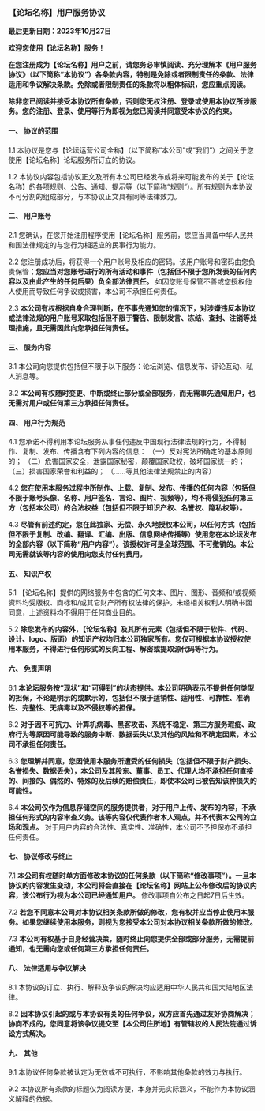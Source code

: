 
### **【论坛名称】用户服务协议**

**最后更新日期：2023年10月27日**

**欢迎您使用【论坛名称】服务！**

**在您注册成为【论坛名称】用户之前，请您务必审慎阅读、充分理解本《用户服务协议》（以下简称“本协议”）各条款内容，特别是免除或者限制责任的条款、法律适用和争议解决条款。免除或者限制责任的条款将以粗体标识，您应重点阅读。**

**除非您已阅读并接受本协议所有条款，否则您无权注册、登录或使用本协议所涉服务。您的注册、登录、使用等行为即视为您已阅读并同意受本协议的约束。**

#### **一、 协议的范围**

1.1 本协议是您与【论坛运营公司全称】（以下简称“本公司”或“我们”）之间关于您使用【论坛名称】论坛服务所订立的协议。

1.2 本协议内容包括协议正文及所有本公司已经发布或将来可能发布的关于【论坛名称】的各项规则、公告、通知、提示等（以下简称“规则”）。所有规则为本协议不可分割的组成部分，与本协议正文具有同等法律效力。

#### **二、 用户账号**

2.1 您确认，在您开始注册程序使用【论坛名称】服务前，您应当具备中华人民共和国法律规定的与您行为相适应的民事行为能力。

2.2 您注册成功后，将获得一个用户账号及相应的密码。该用户账号和密码由您负责保管；**您应当对您账号进行的所有活动和事件（包括但不限于您所发表的任何内容以及由此产生的任何后果）负全部法律责任。** 如因您账号保管不善或您授权他人使用而导致任何争议或损害，本公司不承担任何责任。

2.3 **本公司有权根据自身合理判断，在不事先通知您的情况下，对涉嫌违反本协议或法律法规的用户账号采取包括但不限于警告、限制发言、冻结、查封、注销等处理措施，且无需因此向您承担任何责任。**

#### **三、 服务内容**

3.1 本公司向您提供包括但不限于以下服务：论坛浏览、信息发布、评论互动、私人消息等。

3.2 **本公司有权随时变更、中断或终止部分或全部服务，而无需事先通知用户，也无需对用户或任何第三方承担任何责任。**

#### **四、 用户行为规范**

4.1 您承诺不得利用本论坛服务从事任何违反中国现行法律法规的行为，不得制作、复制、发布、传播含有下列内容的信息：
    （一）反对宪法所确定的基本原则的；
    （二）危害国家安全，泄露国家秘密，颠覆国家政权，破坏国家统一的；
    （三）损害国家荣誉和利益的；
    （……等其他法律法规禁止的内容）

4.2 **您在使用本服务过程中所制作、上载、复制、发布、传播的任何内容（包括但不限于账号头像、名称、用户签名、言论、图片、视频等），均不得侵犯任何第三方（包括本公司）的合法权益（包括但不限于知识产权、名誉权、隐私权等）。**

4.3 **尽管有前述约定，您在此独家、无偿、永久地授权本公司，以任何方式（包括但不限于复制、改编、翻译、汇编、出版、信息网络传播等）使用您在本论坛发布的全部内容（以下简称“用户内容”）。该授权许可是全球范围、不可撤销的。本公司无需就该等内容的使用向您支付任何费用。**

#### **五、 知识产权**

5.1 【论坛名称】提供的网络服务中包含的任何文本、图片、图形、音频和/或视频资料均受版权、商标和/或其它财产所有权法律的保护。未经相关权利人明确书面同意，上述资料均不得用于任何商业目的。

5.2 **除您发布的内容外，【论坛名称】及其所有元素（包括但不限于软件、代码、设计、logo、版面）的知识产权均归本公司独家所有。您仅可根据本协议授权使用本服务，不得进行任何形式的反向工程、解密或提取源代码等行为。**

#### **六、 免责声明**

6.1 **本论坛服务按“现状”和“可得到”的状态提供。本公司明确表示不提供任何类型的担保，不论是明示的或默示的，包括但不限于适销性、适用性、可靠性、准确性、完整性、无病毒以及不侵权等的担保。**

6.2 **对于因不可抗力、计算机病毒、黑客攻击、系统不稳定、第三方服务瑕疵、政府行为等原因可能导致的服务中断、数据丢失以及其他的风险和不确定因素，本公司不承担任何责任。**

6.3 **您理解并同意，您因使用本服务所遭受的任何损失（包括但不限于财产损失、名誉损失、数据丢失），本公司及其股东、董事、员工、代理人均不承担任何直接的、间接的、偶然的、特殊的及后续的赔偿责任，即使本公司已被告知该种损失的可能性。**

6.4 **本公司仅作为信息存储空间的服务提供者，对于用户上传、发布的内容，不承担任何形式的内容审查义务。该等内容仅代表作者本人观点，并不代表本公司的立场和观点。** 对于用户内容的合法性、真实性、准确性，本公司不予担保亦不承担任何责任。

#### **七、 协议修改与终止**

7.1 **本公司有权随时单方面修改本协议的任何条款（以下简称“修改事项”）。一旦本协议的内容发生变动，本公司将会直接在【论坛名称】网站上公布修改后的协议内容，该公布行为视为本公司已经通知用户。** 修改事项自公布之日起7日后生效。

7.2 **若您不同意本公司对本协议相关条款所做的修改，您有权并应当停止使用本服务。如果您继续使用本服务，则视为您接受本公司对本协议相关条款所做的修改。**

7.3 **本公司有权基于自身经营决策，随时终止向您提供全部或部分服务，无需提前通知，也无需向您或任何第三方承担任何责任。**

#### **八、 法律适用与争议解决**

8.1 本协议的订立、执行、解释及争议的解决均应适用中华人民共和国大陆地区法律。

8.2 **因本协议引起的或与本协议有关的任何争议，双方应首先通过友好协商解决；协商不成的，您同意将该争议提交至【本公司住所地】有管辖权的人民法院通过诉讼方式解决。**

#### **九、 其他**

9.1 本协议任何条款被认定为无效或不可执行，不影响其他条款的效力与执行。

9.2 本协议所有条款的标题仅为阅读方便，本身并无实际涵义，不能作为本协议涵义解释的依据。

